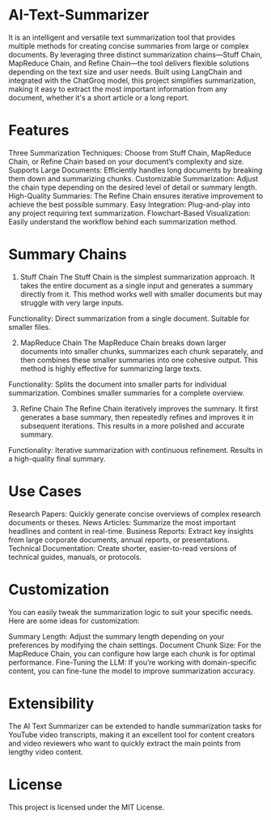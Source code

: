 # AI-Text-Summarizer

It is an intelligent and versatile text summarization tool that provides multiple methods for creating concise summaries from large or complex documents. By leveraging three distinct summarization chains—Stuff Chain, MapReduce Chain, and Refine Chain—the tool delivers flexible solutions depending on the text size and user needs. Built using LangChain and integrated with the ChatGroq model, this project simplifies summarization, making it easy to extract the most important information from any document, whether it's a short article or a long report.

# Features

Three Summarization Techniques: Choose from Stuff Chain, MapReduce Chain, or Refine Chain based on your document’s complexity and size.
Supports Large Documents: Efficiently handles long documents by breaking them down and summarizing chunks.
Customizable Summarization: Adjust the chain type depending on the desired level of detail or summary length.
High-Quality Summaries: The Refine Chain ensures iterative improvement to achieve the best possible summary.
Easy Integration: Plug-and-play into any project requiring text summarization.
Flowchart-Based Visualization: Easily understand the workflow behind each summarization method.

# Summary Chains

1. Stuff Chain
The Stuff Chain is the simplest summarization approach. It takes the entire document as a single input and generates a summary directly from it. This method works well with smaller documents but may struggle with very large inputs.

Functionality:
Direct summarization from a single document.
Suitable for smaller files.

2. MapReduce Chain
The MapReduce Chain breaks down larger documents into smaller chunks, summarizes each chunk separately, and then combines these smaller summaries into one cohesive output. This method is highly effective for summarizing large texts.

Functionality:
Splits the document into smaller parts for individual summarization.
Combines smaller summaries for a complete overview.

3. Refine Chain
The Refine Chain iteratively improves the summary. It first generates a base summary, then repeatedly refines and improves it in subsequent iterations. This results in a more polished and accurate summary.

Functionality:
Iterative summarization with continuous refinement.
Results in a high-quality final summary.

# Use Cases

Research Papers: Quickly generate concise overviews of complex research documents or theses.
News Articles: Summarize the most important headlines and content in real-time.
Business Reports: Extract key insights from large corporate documents, annual reports, or presentations.
Technical Documentation: Create shorter, easier-to-read versions of technical guides, manuals, or protocols.

# Customization

You can easily tweak the summarization logic to suit your specific needs. Here are some ideas for customization:

Summary Length: Adjust the summary length depending on your preferences by modifying the chain settings.
Document Chunk Size: For the MapReduce Chain, you can configure how large each chunk is for optimal performance.
Fine-Tuning the LLM: If you’re working with domain-specific content, you can fine-tune the model to improve summarization accuracy.

# Extensibility

The AI Text Summarizer can be extended to handle summarization tasks for YouTube video transcripts, making it an excellent tool for content creators and video reviewers who want to quickly extract the main points from lengthy video content.

# License

This project is licensed under the MIT License.
